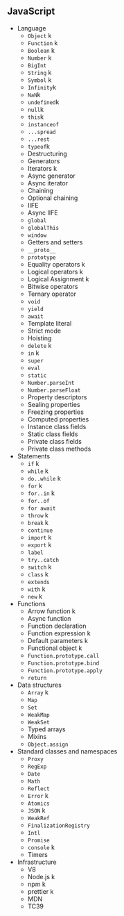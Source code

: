 ## JavaScript

- Language
  - `Object` k
  - `Function` k
  - `Boolean` k
  - `Number` k
  - `BigInt`
  - `String` k
  - `Symbol` k
  - `Infinity`k
  - `NaN`k
  - `undefined`k
  - `null`k
  - `this`k
  - `instanceof`
  - `...spread`
  - `...rest`
  - `typeof`k
  - Destructuring
  - Generators
  - Iterators k
  - Async generator
  - Async iterator
  - Chaining
  - Optional chaining
  - IIFE
  - Async IIFE
  - `global`
  - `globalThis`
  - `window`
  - Getters and setters
  - `__proto__`
  - `prototype` 
  - Equality operators k
  - Logical operators k
  - Logical Assignment k
  - Bitwise operators
  - Ternary operator
  - `void`
  - `yield`
  - `await`
  - Template literal
  - Strict mode
  - Hoisting
  - `delete` k
  - `in` k
  - `super`
  - `eval`
  - `static`
  - `Number.parseInt`
  - `Number.parseFloat`
  - Property descriptors
  - Sealing properties
  - Freezing properties
  - Computed properties
  - Instance class fields
  - Static class fields
  - Private class fields
  - Private class methods
- Statements
  - `if` k
  - `while` k
  - `do..while` k
  - `for` k
  - `for..in` k
  - `for..of` 
  - `for await`
  - `throw` k
  - `break` k
  - `continue` 
  - `import` k
  - `export` k
  - `label`
  - `try..catch`
  - `switch` k
  - `class` k
  - `extends`
  - `with` k
  - `new` k
- Functions
  - Arrow function k
  - Async function
  - Function declaration
  - Function expression k
  - Default parameters k
  - Functional object k
  - `Function.prototype.call`
  - `Function.prototype.bind`
  - `Function.prototype.apply`
  - `return`
- Data structures
  - `Array` k
  - `Map`
  - `Set`
  - `WeakMap`
  - `WeakSet`
  - Typed arrays
  - Mixins
  - `Object.assign`
- Standard classes and namespaces
  - `Proxy`
  - `RegExp`
  - `Date`
  - `Math`
  - `Reflect`
  - `Error` k
  - `Atomics`
  - `JSON` k
  - `WeakRef`
  - `FinalizationRegistry`
  - `Intl`
  - `Promise`
  - `console` k
  - Timers
- Infrastructure
  - V8
  - Node.js k
  - npm k
  - prettier k
  - MDN
  - TC39
